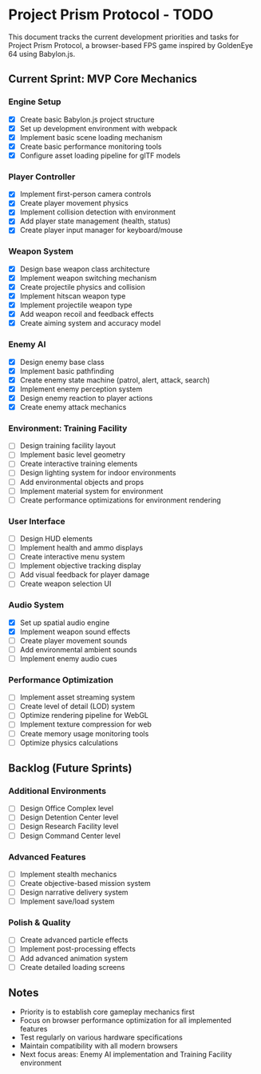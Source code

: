 # Project Prism Protocol - TODO

This document tracks the current development priorities and tasks for Project Prism Protocol, a browser-based FPS game inspired by GoldenEye 64 using Babylon.js.

## Current Sprint: MVP Core Mechanics

### Engine Setup
- [x] Create basic Babylon.js project structure
- [x] Set up development environment with webpack
- [x] Implement basic scene loading mechanism
- [x] Create basic performance monitoring tools
- [x] Configure asset loading pipeline for glTF models

### Player Controller
- [x] Implement first-person camera controls
- [x] Create player movement physics
- [x] Implement collision detection with environment
- [x] Add player state management (health, status)
- [x] Create player input manager for keyboard/mouse

### Weapon System
- [x] Design base weapon class architecture
- [x] Implement weapon switching mechanism
- [x] Create projectile physics and collision
- [x] Implement hitscan weapon type
- [x] Implement projectile weapon type
- [x] Add weapon recoil and feedback effects
- [x] Create aiming system and accuracy model

### Enemy AI
- [x] Design enemy base class
- [x] Implement basic pathfinding
- [x] Create enemy state machine (patrol, alert, attack, search)
- [x] Implement enemy perception system
- [x] Design enemy reaction to player actions
- [x] Create enemy attack mechanics

### Environment: Training Facility
- [ ] Design training facility layout
- [ ] Implement basic level geometry
- [ ] Create interactive training elements
- [ ] Design lighting system for indoor environments
- [ ] Add environmental objects and props
- [ ] Implement material system for environment
- [ ] Create performance optimizations for environment rendering

### User Interface
- [ ] Design HUD elements
- [ ] Implement health and ammo displays
- [ ] Create interactive menu system
- [ ] Implement objective tracking display
- [ ] Add visual feedback for player damage
- [ ] Create weapon selection UI

### Audio System
- [x] Set up spatial audio engine
- [x] Implement weapon sound effects
- [ ] Create player movement sounds
- [ ] Add environmental ambient sounds
- [ ] Implement enemy audio cues

### Performance Optimization
- [ ] Implement asset streaming system
- [ ] Create level of detail (LOD) system
- [ ] Optimize rendering pipeline for WebGL
- [ ] Implement texture compression for web
- [ ] Create memory usage monitoring tools
- [ ] Optimize physics calculations

## Backlog (Future Sprints)

### Additional Environments
- [ ] Design Office Complex level
- [ ] Design Detention Center level
- [ ] Design Research Facility level
- [ ] Design Command Center level

### Advanced Features
- [ ] Implement stealth mechanics
- [ ] Create objective-based mission system
- [ ] Design narrative delivery system
- [ ] Implement save/load system

### Polish & Quality
- [ ] Create advanced particle effects
- [ ] Implement post-processing effects
- [ ] Add advanced animation system
- [ ] Create detailed loading screens

## Notes

- Priority is to establish core gameplay mechanics first
- Focus on browser performance optimization for all implemented features
- Test regularly on various hardware specifications
- Maintain compatibility with all modern browsers
- Next focus areas: Enemy AI implementation and Training Facility environment
